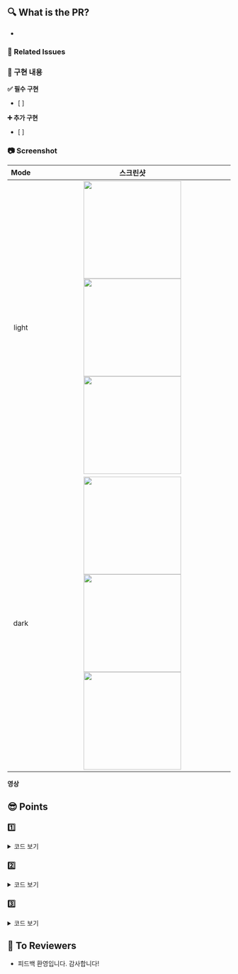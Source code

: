 ## 🔍 What is the PR? 
- 

###  💭 Related Issues


### 📝 구현 내용
**✅ 필수 구현**
- [ ] 

**➕ 추가 구현**
- [ ] 

### 📷 Screenshot 
|    Mode    |   스크린샷   |
| :-------------: | :----------: |
| light | <img src = "" width ="220">  <img src = "" width = "220">  <img src = "" width = "220"> |
| dark | <img src = "" width ="220">  <img src = "" width = "220">  <img src = "" width = "220"> |

**영상**
<!-- 링크 추가 -->


## 😎 Points
### 1️⃣ 

<details>
<summary> 코드 보기</summary>

```swift
// 코드 추가
```

</details>


### 2️⃣ 

<details>
<summary> 코드 보기</summary>

```swift
// 코드 작성
```
</details>

### 3️⃣ 


<details>
<summary> 코드 보기</summary>

```swift
// 코드 작성
```

</details>

## 🙏 To Reviewers 
- 피드백 환영입니다. 감사합니다!
